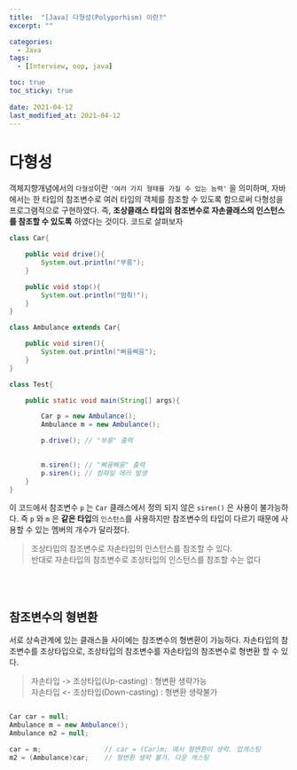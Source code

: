 ```yaml
---
title:  "[Java] 다형성(Polyporhism) 이란?"
excerpt: ""

categories:
  - Java
tags:
  - [Interview, oop, java]

toc: true
toc_sticky: true
 
date: 2021-04-12
last_modified_at: 2021-04-12
---
```


# **다형성**

객체지향개념에서의 `다형성`이란 `'여러 가지 형태를 가질 수 있는 능력'` 을 의미하며, 자바에서는 한 타입의 참조변수로 여러 타입의 객체를 참조할 수 있도록 함으로써 다형성을 프로그램적으로 구현하였다. 즉, **조상클래스 타입의 참조변수로 자손클래스의 인스턴스를 참조할 수 있도록** 하였다는 것이다. 코드로 살펴보자

```java
class Car{

    public void drive(){
        System.out.println("부릉");
    }

    public void stop(){
        System.out.println("멈춰!");
    }
}

class Ambulance extends Car{

    public void siren(){
        System.out.println("삐융삐융");
    }
}

class Test{

    public static void main(String[] args){

        Car p = new Ambulance();
        Ambulance m = new Ambulance();

        p.drive(); // "부릉" 출력

        
        m.siren(); // "삐융삐융" 출력
        p.siren(); // 컴파일 에러 발생
    }
}
```  

이 코드에서 참조변수 `p` 는 `Car` 클래스에서 정의 되지 않은 `siren()` 은 사용이 불가능하다.
즉 `p` 와 `m` 은 **같은 타입**의 `인스턴스`를 사용하지만 참조변수의 타입이 다르기 때문에 사용할 수 있는 멤버의 개수가 달라졌다.

> 조상타입의 참조변수로 자손타입의 인스턴스를 참조할 수 있다. <br>반대로 자손타입의 참조변수로 조상타입의 인스턴스를 참조할 수는 없다  

<br><br>

## 참조변수의 형변환
서로 상속관계에 있는 클래스들 사이에는 참조변수의 형변환이 가능하다. 자손타입의 참조변수를 조상타입으로, 조상타입의 참조변수를 자손타입의 참조변수로 형변환 할 수 있다.  

> 자손타입 -> 조상타입(Up-casting) : 형변환 생략가능 <br>
자손타입 <- 조상타입(Down-casting) : 형변환 생략불가


```java

Car car = null;
Ambulance m = new Ambulance();
Ambulance m2 = null;

car = m;                // car = (Car)m; 에서 형변환이 생략. 업캐스팅
m2 = (Ambulance)car;    // 형변환 생략 불가. 다운 캐스팅
```